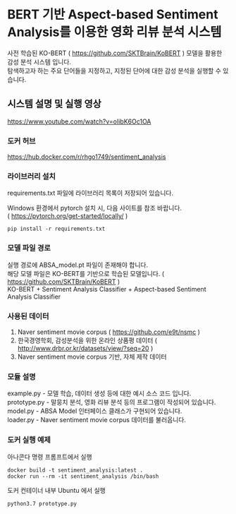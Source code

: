 # BERT 기반 Aspect-based Sentiment Analysis를 이용한 영화 리뷰 분석 시스템

사전 학습된 KO-BERT ( https://github.com/SKTBrain/KoBERT ) 모델을 활용한 감성 분석 시스템 입니다.   
탐색하고자 하는 주요 단어들을 지정하고, 지정된 단어에 대한 감성 분석을 실행할 수 있습니다.

## 시스템 설명 및 실행 영상
https://www.youtube.com/watch?v=oIibK6Oc1OA

### 도커 허브   
https://hub.docker.com/r/rhgo1749/sentiment_analysis

### 라이브러리 설치
requirements.txt 파일에 라이브러리 목록이 저장되어 있습니다.   

Windows 환경에서 pytorch 설치 시, 다음 사이트를 참조 바랍니다.   
( https://pytorch.org/get-started/locally/ )

```
pip install -r requirements.txt
```

### 모델 파일 경로
실행 경로에 ABSA_model.pt 파일이 존재해야 합니다.   
해당 모델 파일은 KO-BERT를 기반으로 학습된 모델입니다. ( https://github.com/SKTBrain/KoBERT )   
KO-BERT + Sentiment Analysis Classifier + Aspect-based Sentiment Analysis Classifier   

### 사용된 데이터
1.  Naver sentiment movie corpus ( https://github.com/e9t/nsmc ) 
2.  한국경영학회, 감성분석을 위한 온라인 상품평 데이터 ( http://www.drbr.or.kr/datasets/view/?seq=20 )   
3.  Naver sentiment movie corpus 기반, 자체 제작 데이터

### 모듈 설명
example.py - 모델 학습, 데이터 생성 등에 대한 예시 소스 코드 입니다. 
prototype.py - 말뭉치 분석, 영화 리뷰 분석 등의 프로그램이 작성되어 있습니다.   
model.py - ABSA Model 인터페이스 클래스가 구현되어 있습니다.   
loader.py - Naver sentiment movie corpus 데이터를 불러옵니다.   


### 도커 실행 예제
아나콘다 명령 프롬프트에서 실행
```
docker build -t sentiment_analysis:latest .
docker run --rm -it sentiment_analysis /bin/bash
```
도커 컨테이너 내부 Ubuntu 에서 실행
```
python3.7 prototype.py
```

